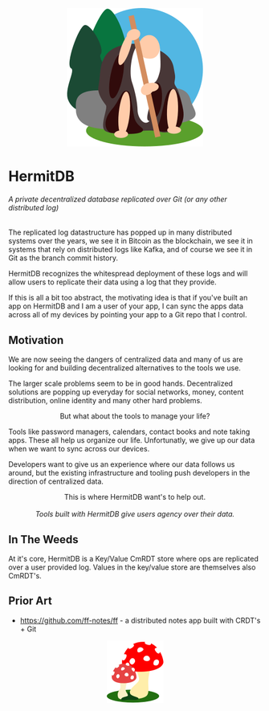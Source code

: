<p align="center">
  <img src="art/george.svg"></img>
</p>

# HermitDB

######  A private decentralized database replicated over Git (or any other distributed log)

The replicated log datastructure has popped up in many distributed systems over the years, we see it in Bitcoin as the blockchain, we see it in systems that rely on distributed logs like Kafka, and of course we see it in Git as the branch commit history.

HermitDB recognizes the whitespread deployment of these logs and will allow users to replicate their data using a log that they provide.

If this is all a bit too abstract, the motivating idea is that if you've built an app on HermitDB and I am a user of your app, I can sync the apps data across all of my devices by pointing your app to a Git repo that I control.


## Motivation

We are now seeing the dangers of centralized data and many of us are looking for and building decentralized alternatives to the tools we use.

The larger scale problems seem to be in good hands. Decentralized solutions are popping up everyday for social networks, money, content distribution, online identity and many other hard problems.

<p align="center">
	But what about the tools to manage your life?
</p>

Tools like password managers, calendars, contact books and note taking apps. These all help us organize our life. Unfortunatly, we give up our data when we want to sync across our devices.

Developers want to give us an experience where our data follows us around, but the existing infrastructure and tooling push developers in the direction of centralized data.
<p align="center">
	This is where HermitDB want's to help out.
	<br>
	<br>
	<i>Tools built with HermitDB give users agency over their data.</i>
</p>
	
## In The Weeds

At it's core, HermitDB is a Key/Value CmRDT store where ops are replicated over a user provided log. Values in the key/value store are themselves also CmRDT's.

## Prior Art

- https://github.com/ff-notes/ff - a distributed notes app built with CRDT's + Git

<p align="center">
  <img src="art/amanita.svg"></img>
</p>

